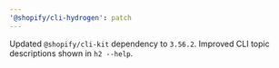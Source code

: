 ```yaml
---
'@shopify/cli-hydrogen': patch
---
```


Updated `@shopify/cli-kit` dependency to `3.56.2`. Improved CLI topic descriptions shown in `h2 --help`.
